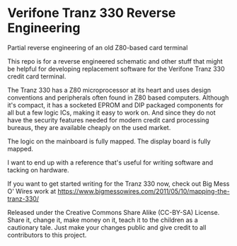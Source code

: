 # Verifone Tranz 330 Reverse Engineering
Partial reverse engineering of an old Z80-based card terminal

This repo is for a reverse engineered schematic and other
stuff that might be helpful for developing replacement software
for the Verifone Tranz 330 credit card terminal.

The Tranz 330 has a Z80 microprocessor at its heart and uses
design conventions and peripherals often found in Z80 based
computers.  Although it's compact, it has a socketed EPROM and
DIP packaged components for all but a few logic ICs, making it
easy to work on.  And since they do not have the security
features needed for modern credit card processing bureaus, they
are available cheaply on the used market.

The logic on the mainboard is fully mapped.
The display board is fully mapped.

I want to end up with a reference that's useful for writing software
and tacking on hardware.

If you want to get started writing for the Tranz 330 now, check out
Big Mess O' Wires work at
https://www.bigmessowires.com/2011/05/10/mapping-the-tranz-330/



Released under the Creative Commons Share Alike (CC-BY-SA) License. Share it, change it, make money on it, teach it to the children as a cautionary tale. Just make your changes public and give credit to all contributors to this project.
